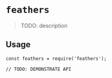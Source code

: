 # `feathers`

> TODO: description

## Usage

```
const feathers = require('feathers');

// TODO: DEMONSTRATE API
```
